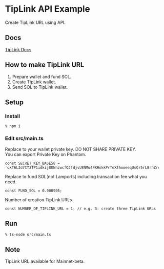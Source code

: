 # TipLink API Example
Create TipLink URL using API.

## Docs
[TipLink Docs](https://docs.tiplink.io/docs/getting-started/overview)

## How to make TipLink URL
1. Prepare wallet and fund SOL.
2. Create TipLink wallet.
3. Send SOL to TipLink wallet.

## Setup
### Install
```
% npm i
```

### Edit src/main.ts
Replace to your wallet private key. DO NOT SHARE PRIVATE KEY.  
You can export Private Key on Phantom.
```
const SECRET_KEY_BASE58 = 'qkT6L2d7CY3TP1idkij8UNhzwcfQJfdjvU8NMu4FKHokkPrTeXfhooeeqUsQr5rL8rhZrcroMr4T2CFxanvezgQ';
```

Replace to fund SOL(not Lamports) including transaction fee what you need.
```
const FUND_SOL = 0.000905;
```

Number of creation TipLink URLs.
```
const NUMBER_OF_TIPLINK_URL = 1; // e.g. 3: create three TipLink URLs
```

## Run
```
% ts-node src/main.ts
```

## Note
TipLink URL available for Mainnet-beta.
